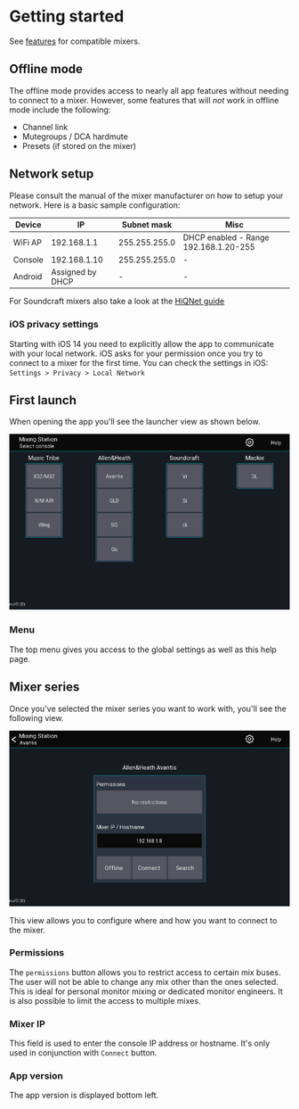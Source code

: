 # Getting started

See [features](feature-list.md) for compatible mixers.

## Offline mode
The offline mode provides access to nearly all app features without
needing to connect to a mixer. However, some features that will *not* work in offline mode include the following:

- Channel link
- Mutegroups / DCA hardmute
- Presets (if stored on the mixer)

## Network setup
Please consult the manual of the mixer manufacturer on how to setup your network.
Here is a basic sample configuration:

| Device | IP | Subnet mask | Misc | 
| -- | -- | -- | -- |
| WiFi AP | 192.168.1.1 | 255.255.255.0 | DHCP enabled - Range 192.168.1.20-255 |
| Console | 192.168.1.10 | 255.255.255.0 | - | 
| Android | Assigned by DHCP | - | - |

For Soundcraft mixers also take a look at the [HiQNet guide](soundcraft/hiqnet.md)

### iOS privacy settings
Starting with iOS 14 you need to explicitly allow the app to communicate with your local network.
iOS asks for your permission once you try to connect to a mixer for the first time.
You can check the settings in iOS: `Settings > Privacy > Local Network`


## First launch

When opening the app you'll see the launcher view as shown below.

![Launcher](img/generated/start-screenshot.png)

### Menu
The top menu gives you access to the global settings as well as this help page.

## Mixer series
Once you've selected the mixer series you want to work with, you'll see the
following view.

![Launcher](img/generated/console-start-screenshot.png)

This view allows you to configure where and how you want to connect to the mixer.

### Permissions
The `permissions` button allows you to restrict access to certain mix buses. 
The user will not be able to change any mix other than the ones selected. This is ideal for personal monitor mixing or dedicated monitor engineers.
It is also possible to limit the access to multiple mixes.

### Mixer IP
This field is used to enter the console IP address or hostname. It's only used in conjunction with `Connect` button.

### App version
The app version is displayed bottom left. 

